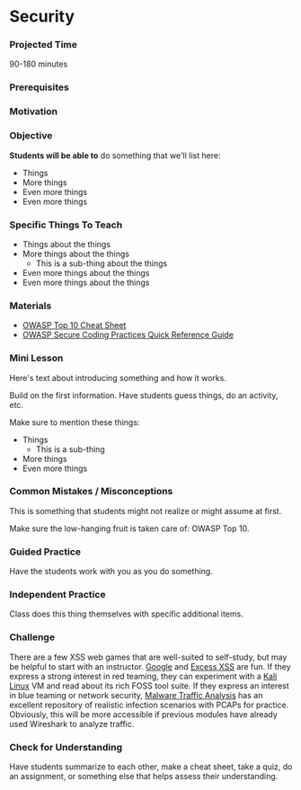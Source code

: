 # Security

### Projected Time
90-180 minutes

### Prerequisites


### Motivation


### Objective
**Students will be able to** do something that we'll list here:
- Things
- More things
- Even more things
- Even more things

### Specific Things To Teach
- Things about the things
- More things about the things
	- This is a sub-thing about the things
- Even more things about the things
- Even more things about the things

### Materials

- [OWASP Top 10 Cheat Sheet](https://www.owasp.org/index.php/OWASP_Top_Ten_Cheat_Sheet)
- [OWASP Secure Coding Practices Quick Reference Guide](https://www.owasp.org/images/0/08/OWASP_SCP_Quick_Reference_Guide_v2.pdf)

### Mini Lesson

Here's text about introducing something and how it works.

Build on the first information. Have students guess things, do an activity, etc.

Make sure to mention these things:
- Things
	- This is a sub-thing
- More things
- Even more things


### Common Mistakes / Misconceptions

This is something that students might not realize or might assume at first.

Make sure the low-hanging fruit is taken care of: OWASP Top 10.


### Guided Practice

Have the students work with you as you do something.


### Independent Practice

Class does this thing themselves with specific additional items.


### Challenge

There are a few XSS web games that are well-suited to self-study, but may be helpful to start with an instructor. [Google](https://xss-game.appspot.com/) and [Excess XSS](http://excess-xss.com/) are fun.
If they express a strong interest in red teaming, they can experiment with a [Kali Linux](https://www.kali.org/) VM and read about its rich FOSS tool suite.
If they express an interest in blue teaming or network security, [Malware Traffic Analysis](http://www.malware-traffic-analysis.net/) has an excellent repository of realistic infection scenarios with PCAPs for practice. Obviously, this will be more accessible if previous modules have already used Wireshark to analyze traffic.


### Check for Understanding

Have students summarize to each other, make a cheat sheet, take a quiz, do an assignment, or something else that helps assess their understanding.
